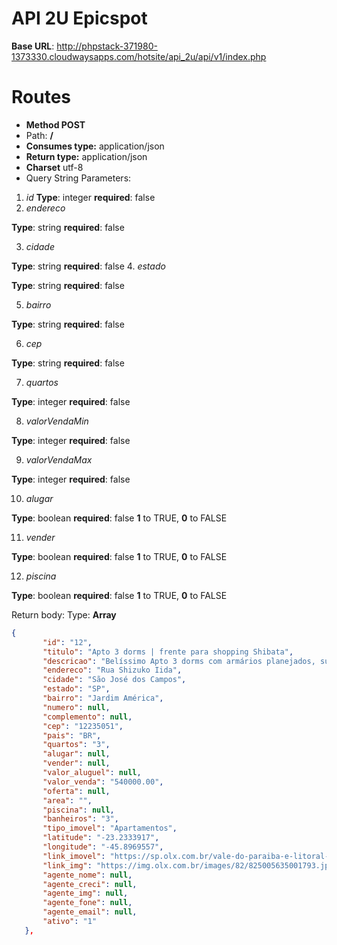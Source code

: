 # API 2U Epicspot

**Base URL**: http://phpstack-371980-1373330.cloudwaysapps.com/hotsite/api_2u/api/v1/index.php

# Routes

 - **Method POST**
 - Path: **/**
 - **Consumes type:** application/json
 - **Return type:** application/json
 - **Charset** utf-8
 - Query String Parameters:
 1. *id*
**Type**: integer
**required**: false
 3. *endereco*
 
 **Type**: string
 **required**: false
 
 3. *cidade*
 
 **Type**: string
 **required**: false
 4. *estado*
 
 **Type**: string
 **required**: false
 
 5. *bairro*
 
 **Type**: string
 **required**: false
 
 6. *cep*
 
 **Type**: string
 **required**: false
 
 7. *quartos*
 
 **Type**: integer
 **required**: false
 
 8. *valorVendaMin*
 
  **Type**: integer
 **required**: false
 
 9. *valorVendaMax*
 
  **Type**: integer
 **required**: false
 
 10. *alugar*
 
  **Type**: boolean
 **required**: false
 **1** to TRUE, **0** to FALSE
 
 11. *vender*
 
   **Type**: boolean
 **required**: false
 **1** to TRUE, **0** to FALSE
 
 12. *piscina*
 
   **Type**: boolean
 **required**: false
 **1** to TRUE, **0** to FALSE
 
 Return body:
 Type: **Array**
 ```json
 {
        "id": "12",
        "titulo": "Apto 3 dorms | frente para shopping Shibata",
        "descricao": "Belíssimo Apto 3 dorms com armários planejados, suite, sala dois ambientes, ar condicionado, cozinha com armários planejados, lavabo, wc social, varanda gourmet, 2 vagas de garagem  Excelente localização em frente ao Shopping Shibata, fácil acesso a Dutra e Anel Viário.  Estuda-se permuta de menor valor.  Cauane Ribeiro| Corretora de Imóveis | Creci 199.892-F  (12) <a href=\"#\" class=\"sc-57pm5w-0 XtcoW\">9971... ver número</a> (WhatsApp 24h)",
        "endereco": "Rua Shizuko Iida",
        "cidade": "São José dos Campos",
        "estado": "SP",
        "bairro": "Jardim América",
        "numero": null,
        "complemento": null,
        "cep": "12235051",
        "pais": "BR",
        "quartos": "3",
        "alugar": null,
        "vender": null,
        "valor_aluguel": null,
        "valor_venda": "540000.00",
        "oferta": null,
        "area": "",
        "piscina": null,
        "banheiros": "3",
        "tipo_imovel": "Apartamentos",
        "latitude": "-23.2333917",
        "longitude": "-45.8969557",
        "link_imovel": "https://sp.olx.com.br/vale-do-paraiba-e-litoral-norte/imoveis/apto-3-dorms-frente-para-shopping-shibata-741277086",
        "link_img": "https://img.olx.com.br/images/82/825005635001793.jpg",
        "agente_nome": null,
        "agente_creci": null,
        "agente_img": null,
        "agente_fone": null,
        "agente_email": null,
        "ativo": "1"
    },
 ```
<!--stackedit_data:
eyJwcm9wZXJ0aWVzIjoiZXh0ZW5zaW9uczpcbiAgcHJlc2V0Oi
BnZm1cbiIsImhpc3RvcnkiOlstNzEyOTE2MjM2LDE2NDkyMTEx
OTIsNzY2MDIxNzE4XX0=
-->